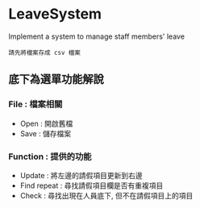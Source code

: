 # LeaveSystem
Implement a system to manage staff members' leave
```
請先將檔案存成 csv 檔案
```
## 底下為選單功能解說
### File : 檔案相關
*   Open : 開啟舊檔
*   Save : 儲存檔案
### Function : 提供的功能
*   Update : 將左邊的請假項目更新到右邊
*   Find repeat : 尋找請假項目欄是否有重複項目
*   Check : 尋找出現在人員底下, 但不在請假項目上的項目
